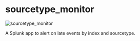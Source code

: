 # sourcetype_monitor

![sourcetype_monitor](https://github.com/triddell/sourcetype_monitor/actions/workflows/workflow.yml/badge.svg)

A Splunk app to alert on late events by index and sourcetype.